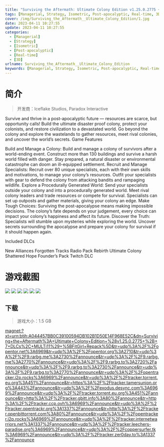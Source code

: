 ```yaml
---
title: "Surviving the Aftermath: Ultimate Colony Edition v1.25.0.2775 + 7 DLCs"
tags: [Managerial, Strategy, Isometric, Post-apocalyptic, Real-time, 3D]
cover: /img/Surviving_the_Aftermath__Ultimate_Colony_Edition/1.jpg
date: 2023-04-11 10:27:55
update: 2023-04-11 10:27:55
categories: 
  - [Managerial]
  - [Strategy]
  - [Isometric]
  - [Post-apocalyptic]
  - [Real-time]
  - [3D]
urlname: Surviving_the_Aftermath__Ultimate_Colony_Edition
keywords: [Managerial, Strategy, Isometric, Post-apocalyptic, Real-time, 3D]
---
```

# 简介

> 开发商：Iceflake Studios, Paradox Interactive

Survive and thrive in a post-apocalyptic future — resources are scarce, but opportunity calls! Build the ultimate disaster proof colony, protect your colonists, and restore civilization to a devastated world.
Go beyond the colony and explore the wastelands to gather resources, meet rival colonies, and uncover the world’s secrets.
Game Features

Build and Manage a Colony: Build and manage a colony of survivors after a world-ending event. Construct more than 130 buildings and survive a harsh world filled with danger. Stay prepared, a natural disaster or environmental catastrophe can doom an ill-equipped settlement.
Recruit and Manage Specialists: Recruit over 80 unique specialists, each with their own skills and motivations, to manage your colony’s resources. Outfit your specialists with gear to defend the colony from attacking bandits and rampaging wildlife.
Explore a Procedurally Generated World: Send your specialists outside your colony and into a procedurally generated world. Meet rival colony leaders and trade resources or compete for survival. Specialists can set up outposts and gather materials, giving your colony an edge.
Make Tough Choices: Surviving the post-apocalypse means making impossible decisions. The colony’s fate depends on your judgement, every choice can impact your colony’s happiness and affect its future.
Discover the Truth: Specialists will stumble upon mysteries while exploring the world. Uncover secrets surrounding the apocalypse and prepare your colony for survival if it should happen again.

Included DLCs

New Alliances
Forgotten Tracks Radio Pack
Rebirth
Ultimate Colony
Shattered Hope
Founder’s Pack
Twitch DLC

# 游戏截图

![](/img/Surviving_the_Aftermath__Ultimate_Colony_Edition/2.jpg)
![](/img/Surviving_the_Aftermath__Ultimate_Colony_Edition/3.jpg)
![](/img/Surviving_the_Aftermath__Ultimate_Colony_Edition/4.jpg)
![](/img/Surviving_the_Aftermath__Ultimate_Colony_Edition/5.jpg)
![](/img/Surviving_the_Aftermath__Ultimate_Colony_Edition/6.jpg)
![](/img/Surviving_the_Aftermath__Ultimate_Colony_Edition/7.jpg)


## 下载

> 游戏大小：1.5 GB

[magnet:?xt=urn:btih:A044457BB0C39100594DB102B1D50E14F968E52C&amp;dn=Surviving+the+Aftermath%3A+Ultimate+Colony+Edition+%28v1.25.0.2775+%2B+7+DLCs%2C+MULTi11%29+%5BFitGirl+Repack%5D&amp;tr=udp%3A%2F%2Fopentor.net%3A6969&amp;tr=udp%3A%2F%2Fopentor.org%3A2710&amp;tr=udp%3A%2F%2F9.rarbg.me%3A2730%2Fannounce&amp;tr=udp%3A%2F%2F9.rarbg.me%3A2770%2Fannounce&amp;tr=udp%3A%2F%2F9.rarbg.to%3A2720%2Fannounce&amp;tr=udp%3A%2F%2F9.rarbg.to%3A2730%2Fannounce&amp;tr=udp%3A%2F%2F9.rarbg.to%3A2770%2Fannounce&amp;tr=udp%3A%2F%2Fopentracker.i2p.rocks%3A6969%2Fannounce&amp;tr=udp%3A%2F%2Ftracker.torrent.eu.org%3A451%2Fannounce&amp;tr=https%3A%2F%2Ftracker.tamersunion.org%3A443%2Fannounce&amp;tr=udp%3A%2F%2Fexodus.desync.com%3A6969%2Fannounce&amp;tr=udp%3A%2F%2Ftracker.torrent.eu.org%3A451%2Fannounce&amp;tr=http%3A%2F%2Ftracker.gbitt.info%3A80%2Fannounce&amp;tr=http%3A%2F%2Ftracker.ccp.ovh%3A6969%2Fannounce&amp;tr=udp%3A%2F%2Ftracker.opentrackr.org%3A1337%2Fannounce&amp;tr=http%3A%2F%2Ftracker.openbittorrent.com%3A80%2Fannounce&amp;tr=udp%3A%2F%2Fopentracker.i2p.rocks%3A6969%2Fannounce&amp;tr=udp%3A%2F%2Ftracker.internetwarriors.net%3A1337%2Fannounce&amp;tr=udp%3A%2F%2Ftracker.leechers-paradise.org%3A6969%2Fannounce&amp;tr=udp%3A%2F%2Fcoppersurfer.tk%3A6969%2Fannounce&amp;tr=udp%3A%2F%2Ftracker.zer0day.to%3A1337%2Fannounce](magnet:?xt=urn:btih:A044457BB0C39100594DB102B1D50E14F968E52C&amp;dn=Surviving+the+Aftermath%3A+Ultimate+Colony+Edition+%28v1.25.0.2775+%2B+7+DLCs%2C+MULTi11%29+%5BFitGirl+Repack%5D&amp;tr=udp%3A%2F%2Fopentor.net%3A6969&amp;tr=udp%3A%2F%2Fopentor.org%3A2710&amp;tr=udp%3A%2F%2F9.rarbg.me%3A2730%2Fannounce&amp;tr=udp%3A%2F%2F9.rarbg.me%3A2770%2Fannounce&amp;tr=udp%3A%2F%2F9.rarbg.to%3A2720%2Fannounce&amp;tr=udp%3A%2F%2F9.rarbg.to%3A2730%2Fannounce&amp;tr=udp%3A%2F%2F9.rarbg.to%3A2770%2Fannounce&amp;tr=udp%3A%2F%2Fopentracker.i2p.rocks%3A6969%2Fannounce&amp;tr=udp%3A%2F%2Ftracker.torrent.eu.org%3A451%2Fannounce&amp;tr=https%3A%2F%2Ftracker.tamersunion.org%3A443%2Fannounce&amp;tr=udp%3A%2F%2Fexodus.desync.com%3A6969%2Fannounce&amp;tr=udp%3A%2F%2Ftracker.torrent.eu.org%3A451%2Fannounce&amp;tr=http%3A%2F%2Ftracker.gbitt.info%3A80%2Fannounce&amp;tr=http%3A%2F%2Ftracker.ccp.ovh%3A6969%2Fannounce&amp;tr=udp%3A%2F%2Ftracker.opentrackr.org%3A1337%2Fannounce&amp;tr=http%3A%2F%2Ftracker.openbittorrent.com%3A80%2Fannounce&amp;tr=udp%3A%2F%2Fopentracker.i2p.rocks%3A6969%2Fannounce&amp;tr=udp%3A%2F%2Ftracker.internetwarriors.net%3A1337%2Fannounce&amp;tr=udp%3A%2F%2Ftracker.leechers-paradise.org%3A6969%2Fannounce&amp;tr=udp%3A%2F%2Fcoppersurfer.tk%3A6969%2Fannounce&amp;tr=udp%3A%2F%2Ftracker.zer0day.to%3A1337%2Fannounce)